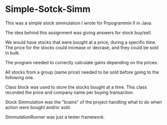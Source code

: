 # Simple-Sotck-Simm
This was a simple stock simmulation I wrote for Prpogrammin II in Java.

The idea behind this assignment was giving answers for stock buy/sell.

We would have stocks that were bought at a price, during a specific time. The price for the stocks could increase or decrase, and they could be sold in bulk.

The program needed to correctly calculate gains depending on the prices. 

All stocks from a group (same price) needed to be sold before going to the following one. 


Class block was used to store the stocks bought at a time. This class recorded the price and company name per buying transaciton.

Stock Simmulation was the "brains" of the project handling what to do when action were bought and/or sold.

SimmulationRunner was just a tester framework.
